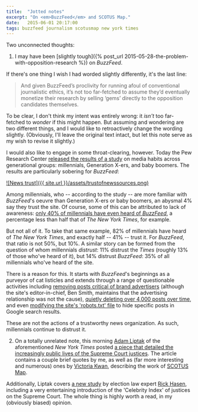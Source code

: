 ```yaml
---
title:  "Jotted notes"
excerpt: "On <em>BuzzFeed</em> and SCOTUS Map."
date:   2015-06-01 20:17:00
tags: buzzfeed journalism scotusmap new york times
---
```

Two unconnected thoughts:

1) I may have been [slightly tough]({% post_url 2015-05-28-the-problem-with-opposition-research %}) on <em>BuzzFeed</em>.

If there's one thing I wish I had worded slightly differently, it's the last line:

> And given BuzzFeed’s proclivity for running afoul of conventional journalistic ethics, it’s not too far-fetched to assume they’d eventually monetize their research by selling ‘gems’ directly to the opposition candidates themselves.

To be clear, I don't think my intent was entirely wrong: it <em>isn't</em> too far-fetched to <em>wonder</em> if this might happen. But assuming and wondering are two different things, and I would like to retroactively change the wording slightly. (Obviously, I'll leave the original text intact, but let this note serve as my wish to revise it slightly.)

I would also like to engage in some throat-clearing, however. Today the Pew Research Center [released the results of a study](http://www.journalism.org/2015/06/01/millennials-political-news/) on media habits across generational groups: millennials, Generation X-ers, and baby boomers. The results are particularly sobering for <em>BuzzFeed</em>:

[![News trust]({{ site.url }}/assets/trustofnewssources.png)](http://www.journalism.org/interactives/generational-media-habits/table/trust/)

Among millennials, who -- according to the study -- are more familiar with <em>BuzzFeed</em>'s oeuvre than Generation X-ers or baby boomers, an abysmal 4% say they trust the site. Of course, some of this can be attributed to lack of awareness: [only 40% of millennials have even heard of <em>BuzzFeed</em>](http://www.journalism.org/interactives/generational-media-habits/table/heard/), a percentage less than half that of <em>The New York Times</em>, for example.

But not all of it. To take that same example, 82% of millennials have heard of <em>The New York Times</em>, and exactly half -- 41% -- trust it. For <em>BuzzFeed</em>, that ratio is not 50%, but 10%. A similar story can be formed from the question of whom millennials <em>distrust</em>: 11% distrust the <em>Times</em> (roughly 13% of those who've heard of it), but 14% distrust <em>BuzzFeed</em>: 35% of all millennials who've heard of the site.

There is a reason for this. It starts with <em>BuzzFeed</em>'s beginnings as a purveyor of cat listicles and extends through a range of questionable activities including [removing posts critical of brand advertisers](http://www.adweek.com/news/press/after-removing-article-critical-dove-buzzfeed-says-it-wants-avoid-publishing-hot-takes-164001) (although the site's editor-in-chief, Ben Smith, maintains that the advertising relationship was not the cause), [quietly deleting over 4,000 posts over time](http://gawker.com/over-4-000-buzzfeed-posts-have-completely-disappeared-1619473070), and even [modifying the site's 'robots.txt' file](https://medium.com/@mathewi/buzzfeed-isn-t-doing-itself-any-favors-on-the-credibility-front-d5e381520b40) to hide specific posts in Google search results.

These are not the actions of a trustworthy news organization. As such, millennials continue to distrust it.

2) On a totally unrelated note, this morning [Adam Liptak](https://twitter.com/adamliptak) of the aforementioned <em>New York Times</em> posted [a piece that detailed the increasingly public lives of the Supreme Court justices](http://www.nytimes.com/2015/06/02/us/politics/justices-get-out-more-but-calendars-arent-open-to-just-anyone.html). The article contains a couple brief quotes by me, as well as (far more interesting and numerous) ones by [Victoria Kwan](https://twitter.com/victoriakwan_), describing the work of [SCOTUS Map](http://scotusmap.com/).

Additionally, Liptak covers [a new study](http://papers.ssrn.com/sol3/papers.cfm?abstract_id=2611729) by election law expert [Rick Hasen](https://twitter.com/rickhasen), including a very entertaining introduction of the 'Celebrity Index' of justices on the Supreme Court. The whole thing is highly worth a read, in my (obviously biased) opinion.
